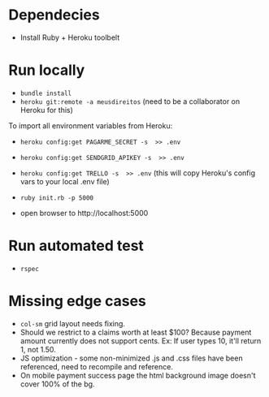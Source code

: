 # Dependecies

* Install Ruby + Heroku toolbelt

# Run locally

* `bundle install`
* `heroku git:remote -a meusdireitos` (need to be a collaborator on Heroku for this)

To import all environment variables from Heroku:

* `heroku config:get PAGARME_SECRET -s  >> .env`
* `heroku config:get SENDGRID_APIKEY -s  >> .env`
* `heroku config:get TRELLO -s  >> .env`
(this will copy Heroku's config vars to your local .env file)

* `ruby init.rb -p 5000`
*  open browser to http://localhost:5000

# Run automated test

* `rspec`

# Missing edge cases

* `col-sm` grid layout needs fixing.
* Should we restrict to a claims worth at least $100? Because payment amount currently does not support cents. Ex: If user types 10, it'll return 1, not 1.50.
* JS optimization - some non-minimized .js and .css files have been referenced, need to recompile and reference.
* On mobile payment success page the html background image doesn't cover 100% of the bg.
